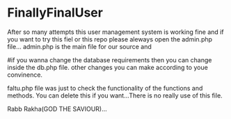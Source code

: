 # FinallyFinalUser

After so many attempts this user management system is working fine and if you want to try this 
fiel or this repo please aleways open the admin.php file...
admin.php is the main file for our source and


#if you wanna change the database requirements then you can change inside the db.php file.
other changes you can make according to youe convinence.



faltu.php file was just to check the functionality of the functions and methods.
You can delete this if you want...There is no really use of this file.


Rabb Rakha(GOD THE SAVIOUR)...
